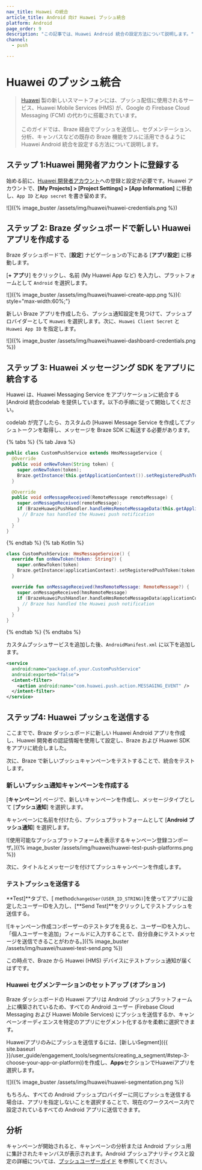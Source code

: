 ```yaml
---
nav_title: Huawei の統合
article_title: Android 向け Huawei プッシュ統合
platform: Android
page_order: 9
description: "この記事では、Huawei Android 統合の設定方法について説明します。"
channel:
  - push

---
```


# Huawei のプッシュ統合

> [Huawei](https://huaweimobileservices.com/) 製の新しいスマートフォンには、プッシュ配信に使用されるサービス、Huawei Mobile Services (HMS) が、Google の Firebase Cloud Messaging (FCM) の代わりに搭載されています。<br><br>このガイドでは、Braze 経由でプッシュを送信し、セグメンテーション、分析、キャンバスなどの既存の Braze 機能をフルに活用できるように Huawei Android 統合を設定する方法について説明します。

## ステップ 1:Huawei 開発者アカウントに登録する

始める前に、[Huawei 開発者アカウント](https://developer.huawei.com/consumer/en/console)への登録と設定が必要です。Huawei アカウントで、**\[My Projects] > \[Project Settings] > \[App Information]** に移動し、`App ID` と`App secret` を書き留めます。

![]({% image_buster /assets/img/huawei/huawei-credentials.png %})

## ステップ 2: Braze ダッシュボードで新しい Huawei アプリを作成する

Braze ダッシュボードで、\[**設定**] ナビゲーションの下にある \[**アプリ設定**] に移動します。

\[**\+ アプリ**] をクリックし、名前 (My Huawei App など) を入力し、プラットフォームとして `Android` を選択します。

![]({% image_buster /assets/img/huawei/huawei-create-app.png %}){: style="max-width:60%;"}

新しい Braze アプリを作成したら、プッシュ通知設定を見つけて、プッシュプロバイダーとして `Huawei` を選択します。次に、`Huawei Client Secret` と `Huawei App ID` を指定します。

![]({% image_buster /assets/img/huawei/huawei-dashboard-credentials.png %})

## ステップ 3: Huawei メッセージング SDK をアプリに統合する

Huawei は、Huawei Messaging Service をアプリケーションに統合する \[Android 統合codelab[](https://developer.huawei.com/consumer/en/codelab/HMSPushKit/index.html) を提供しています。以下の手順に従って開始してください。

codelab が完了したら、カスタムの \[Huawei Message Service[](https://developer.huawei.com/consumer/en/doc/development/HMS-References/push-HmsMessageService-cls) を作成してプッシュトークンを取得し、メッセージを Braze SDK に転送する必要があります。

{% tabs %}
{% tab Java %}

```java
public class CustomPushService extends HmsMessageService {
  @Override
  public void onNewToken(String token) {
    super.onNewToken(token);
    Braze.getInstance(this.getApplicationContext()).setRegisteredPushToken(token);
  }

  @Override
  public void onMessageReceived(RemoteMessage remoteMessage) {
    super.onMessageReceived(remoteMessage);
    if (BrazeHuaweiPushHandler.handleHmsRemoteMessageData(this.getApplicationContext(), remoteMessage.getDataOfMap())) {
      // Braze has handled the Huawei push notification
    }
  }
}
```

{% endtab %}
{% tab Kotlin %}

```kotlin
class CustomPushService: HmsMessageService() {
  override fun onNewToken(token: String?) {
    super.onNewToken(token)
    Braze.getInstance(applicationContext).setRegisteredPushToken(token!!)
  }

  override fun onMessageReceived(hmsRemoteMessage: RemoteMessage?) {
    super.onMessageReceived(hmsRemoteMessage)
    if (BrazeHuaweiPushHandler.handleHmsRemoteMessageData(applicationContext, hmsRemoteMessage?.dataOfMap)) {
      // Braze has handled the Huawei push notification
    }
  }
}
```

{% endtab %}
{% endtabs %}

カスタムプッシュサービスを追加した後、`AndroidManifest.xml` に以下を追加します。

```xml
<service
  android:name="package.of.your.CustomPushService"
  android:exported="false">
  <intent-filter>
    <action android:name="com.huawei.push.action.MESSAGING_EVENT" />
  </intent-filter>
</service>
```

## ステップ4: Huawei プッシュを送信する

ここまでで、Braze ダッシュボードに新しい Huawei Android アプリを作成し、Huawei 開発者の認証情報を使用して設定し、Braze および Huawei SDK をアプリに統合しました。

次に、Braze で新しいプッシュキャンペーンをテストすることで、統合をテストします。

### 新しいプッシュ通知キャンペーンを作成する

\[**キャンペーン**] ページで、新しいキャンペーンを作成し、メッセージタイプとして \[**プッシュ通知**] を選択します。

キャンペーンに名前を付けたら、プッシュプラットフォームとして \[**Android プッシュ通知**] を選択します。

![使用可能なプッシュプラットフォームを表示するキャンペーン登録コンポーザ。]({% image_buster /assets/img/huawei/huawei-test-push-platforms.png %})

次に、タイトルとメッセージを付けてプッシュキャンペーンを作成します。

### テストプッシュを送信する

**Test]**タブで、\[[]({{site.baseurl}}/developer_guide/platform_integration_guides/android/analytics/setting_user_ids/#assigning-a-user-id) method`changeUser(USER_ID_STRING)`]を使ってアプリに設定したユーザーIDを入力し、[**Send Test]**をクリックしてテストプッシュを送信する。

![キャンペーン作成コンポーザーのテストタブを見ると、ユーザーIDを入力し、「個人ユーザーを追加」フィールドに入力することで、自分自身にテストメッセージを送信できることがわかる。]({% image_buster /assets/img/huawei/huawei-test-send.png %})

この時点で、Braze から Huawei (HMS) デバイスにテストプッシュ通知が届くはずです。

### Huawei セグメンテーションのセットアップ (オプション)

Braze ダッシュボードの Huawei アプリは Android プッシュプラットフォーム上に構築されているため、すべての Android ユーザー (Firebase Cloud Messaging および Huawei Mobile Services) にプッシュを送信するか、キャンペーンオーディエンスを特定のアプリにセグメント化するかを柔軟に選択できます。

Huaweiアプリのみにプッシュを送信するには、\[新しいSegment]({{ site.baseurl }}/user_guide/engagement_tools/segments/creating_a_segment/#step-3-choose-your-app-or-platform))を作成し、**Apps**セクションでHuaweiアプリを選択します。

![]({% image_buster /assets/img/huawei/huawei-segmentation.png %})

もちろん、すべての Android プッシュプロバイダーに同じプッシュを送信する場合は、アプリを指定しないことを選択することで、現在のワークスペース内で設定されているすべての Android アプリに送信できます。

## 分析

キャンペーンが開始されると、キャンペーンの分析または Android プッシュ用に集計されたキャンバスが表示されます。Android プッシュアナリティクスと設定の詳細については、[プッシュユーザーガイド]({{site.baseurl}}/user_guide/message_building_by_channel/push/push_reporting/) を参照してください。

